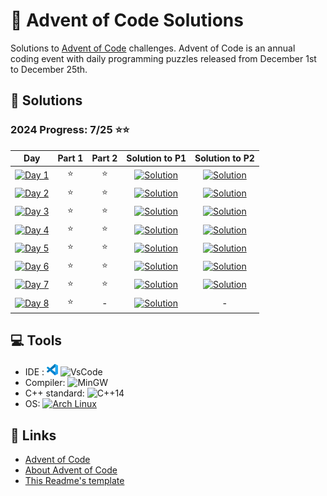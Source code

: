# 🎄 Advent of Code Solutions

Solutions to [Advent of Code](https://adventofcode.com/) challenges. Advent of Code is an annual coding event with daily programming puzzles released from December 1st to December 25th.

## 🚀 Solutions

### 2024 Progress: 7/25 ⭐⭐

 Day | Part 1 | Part 2 | Solution to P1 | Solution to P2
-----|:------:|:------:|:----------:|:----------:
[![Day 1](https://img.shields.io/badge/Day%201-Historian%20Hysteria-blue?logo=Archlinux)](https://adventofcode.com/2024/day/1) | ⭐ | ⭐ | [![Solution](https://img.shields.io/badge/C%2B%2B-purple?logo=C%2B%2B)](2024/Day1/1_PairAndAdd.cpp) |[![Solution](https://img.shields.io/badge/C%2B%2B-purple?logo=C%2B%2B)](2024/Day1/2_CountDulpicateTimes.cpp)
[![Day 2](https://img.shields.io/badge/Day%202-Red--Nosed%20Reports-blue?logo=Archlinux)](https://adventofcode.com/2024/day/2) | ⭐ | ⭐ | [![Solution](https://img.shields.io/badge/C%2B%2B-purple?logo=C%2B%2B)](2024/Day2/1_CheckLevels.cpp) |[![Solution](https://img.shields.io/badge/C%2B%2B-purple?logo=C%2B%2B)](2024/Day2/2_CheckLevels_Dampener.cpp)
[![Day 3](https://img.shields.io/badge/Day%203-Mull%20It%20Over-blue?logo=Archlinux)](https://adventofcode.com/2024/day/3) | ⭐ | ⭐ | [![Solution](https://img.shields.io/badge/C%2B%2B-purple?logo=C%2B%2B)](2024/Day3/1_FindMul.cpp) |[![Solution](https://img.shields.io/badge/C%2B%2B-purple?logo=C%2B%2B)](2024/Day3/2_PreciseMul.cpp)
[![Day 4](https://img.shields.io/badge/Day%204-Ceres%20Search-blue?logo=Archlinux)](https://adventofcode.com/2024/day/4) | ⭐ | ⭐ | [![Solution](https://img.shields.io/badge/C%2B%2B-purple?logo=C%2B%2B)](2024/Day4/1_CeresSearch.cpp) |[![Solution](https://img.shields.io/badge/C%2B%2B-purple?logo=C%2B%2B)](2024/Day4/2_XMAS.cpp)
[![Day 5](https://img.shields.io/badge/Day%205-Print%20Queue-blue?logo=Archlinux)](https://adventofcode.com/2024/day/5) | ⭐ | ⭐ | [![Solution](https://img.shields.io/badge/C%2B%2B-purple?logo=C%2B%2B)](2024/Day5/1_OrderingUpdates.cpp) |[![Solution](https://img.shields.io/badge/C%2B%2B-purple?logo=C%2B%2B)](2024/Day5/2_OrderingUpdates.cpp)
[![Day 6](https://img.shields.io/badge/Day%206-Guard%20Gallivant-blue?logo=Archlinux)](https://adventofcode.com/2024/day/6) | ⭐ |⭐| [![Solution](https://img.shields.io/badge/C%2B%2B-purple?logo=C%2B%2B)](2024/Day6/1_PatrolRoute.cpp)|[![Solution](https://img.shields.io/badge/C%2B%2B-purple?logo=C%2B%2B)](2024/Day6/2_CircleObstacle.cpp)
[![Day 7](https://img.shields.io/badge/Day%207-Bridge%20Repair-blue?logo=Archlinux)](https://adventofcode.com/2024/day/7) |⭐|⭐|[![Solution](https://img.shields.io/badge/C%2B%2B-purple?logo=C%2B%2B)](2024/Day7/1_Caliration.cpp)|[![Solution](https://img.shields.io/badge/C%2B%2B-purple?logo=C%2B%2B)](2024/Day7/2_CombineCalibration.cpp)
[![Day 8](https://img.shields.io/badge/Day%207-Resonant%20Collinearity-blue?logo=Archlinux)](https://adventofcode.com/2024/day/8) |⭐|-|[![Solution](https://img.shields.io/badge/C%2B%2B-purple?logo=C%2B%2B)](2024/Day8/1_AntinodesCnt.cpp)|-

## 💻 Tools

- IDE : [![VSCode](<Images/code-stable.png>)](https://code.visualstudio.com) ![VsCode](https://img.shields.io/badge/VsCode-blue)
- Compiler: ![MinGW](https://img.shields.io/badge/MinGW%20g++%20(GCC)%2014.2.1%2020240910-grey?logo=GNU)
- C++ standard: ![C++14](https://img.shields.io/badge/C%2B%2B14-purple?logo=C%2B%2B)
- OS: [![Arch Linux](https://img.shields.io/badge/Arch%20Linux-grey?logo=Archlinux)](https://www.archlinux.org)

## 🔗 Links

- [Advent of Code](https://adventofcode.com/)
- [About Advent of Code](https://adventofcode.com/about)
- [This Readme's template](https://github.com/TrueBurn/advent-of-code)
